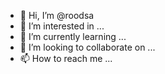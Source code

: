 - 👋 Hi, I’m @roodsa
- 👀 I’m interested in ...
- 🌱 I’m currently learning ...
- 💞️ I’m looking to collaborate on ...
- 📫 How to reach me ...

<!---
roodsa/roodsa is a ✨ special ✨ repository because its `README.md` (this file) appears on your GitHub profile.
You can click the Preview link to take a look at your changes.
--->
